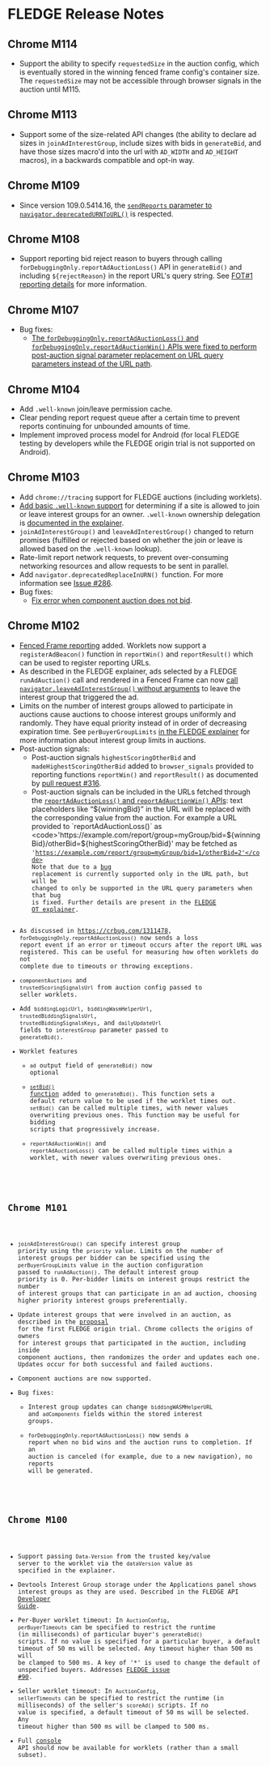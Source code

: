 # FLEDGE Release Notes


## Chrome M114

* Support the ability to specify `requestedSize` in the auction config, which is eventually stored in the winning fenced frame config's container size. The `requestedSize` may not be accessible through browser signals in the auction until M115.


## Chrome M113

* Support some of the size-related API changes (the ability to declare ad sizes in `joinAdInterestGroup`, include sizes with bids in `generateBid`, and have those sizes macro'd into the url with `AD_WIDTH` and `AD_HEIGHT` macros), in a backwards compatible and opt-in way. 


## Chrome M109



*   Since version 109.0.5414.16, the [`sendReports` parameter to `navigator.deprecatedURNToURL()`](https://github.com/WICG/turtledove/blob/main/Proposed_First_FLEDGE_OT_Details.md#advertisement-rendering) is respected.


## Chrome M108



*   Support reporting bid reject reason to buyers through calling `forDebuggingOnly.reportAdAuctionLoss()` API in `generateBid()` and including `${rejectReason}` in the report URL's query string.  See [FOT#1 reporting details](https://github.com/WICG/turtledove/blob/main/Proposed_First_FLEDGE_OT_Details.md#reporting) for more information.


## Chrome M107



*   Bug fixes:
    *   [The `forDebuggingOnly.reportAdAuctionLoss()` and `forDebuggingOnly.reportAdAuctionWin()` APIs were fixed to perform post-auction signal parameter replacement on URL query parameters instead of the URL path](http://crbug.com/1338233).


## Chrome M104



*   Add `.well-known` join/leave permission cache.
*   Clear pending report request queue after a certain time to prevent reports continuing for unbounded amounts of time.
*   Implement improved process model for Android (for local FLEDGE testing by developers while the FLEDGE origin trial is not supported on Android).


## Chrome M103



*   Add `chrome://tracing` support for FLEDGE auctions (including worklets).
*   [Add basic `.well-known` support](https://crbug.com/1315805) for determining if a site is allowed to join or leave interest groups for an owner.  `.well-known` ownership delegation is [documented in the explainer](https://github.com/WICG/turtledove/blob/main/FLEDGE.md#13-permission-delegation).
*   `joinAdInterestGroup()` and `leaveAdInterestGroup()` changed to return promises (fulfilled or rejected based on whether the join or leave is allowed based on the `.well-known` lookup).
*   Rate-limit report network requests, to prevent over-consuming networking resources and allow requests to be sent in parallel.
*   Add `navigator.deprecatedReplaceInURN() `function.  For more information see [Issue #286](https://github.com/WICG/turtledove/issues/286).
*   Bug fixes:
    *   [Fix error when component auction does not bid](https://bugs.chromium.org/p/chromium/issues/detail?id=1321941).


## Chrome M102



*   [Fenced Frame reporting](https://github.com/WICG/turtledove/blob/main/Fenced_Frames_Ads_Reporting.md) added. Worklets now support a `registerAdBeacon()`  function in `reportWin()` and `reportResult()` which can be used to register reporting URLs.
*   As described in the FLEDGE explainer, ads selected by a FLEDGE `runAdAuction()` call and rendered in a Fenced Frame can now [call `navigator.leaveAdInterestGroup()` without arguments](https://github.com/WICG/turtledove/blob/main/FLEDGE.md#13-permission-delegation:~:text=invoking%20navigator.leaveAdInterestGroup()-,from%20inside%20an%20ad,-that%20is%20being) to leave the interest group that triggered the ad.
*   Limits on the number of interest groups allowed to participate in auctions cause auctions to choose interest groups uniformly and randomly. They have equal priority instead of in order of decreasing expiration time. See `perBuyerGroupLimits` [in the FLEDGE explainer](https://github.com/WICG/turtledove/blob/main/FLEDGE.md#12-interest-group-attributes) for more information about interest group limits in auctions.
*   Post-auction signals:
    *   Post-auction signals `highestScoringOtherBid` and `madeHighestScoringOtherBid` added to `browser_signals` provided to reporting functions `reportWin()` and `reportResult()` as documented by [pull request #316](https://github.com/WICG/turtledove/pull/316).
    *   Post-auction signals can be included in the URLs fetched through the [`reportAdAuctionLoss()` and `reportAdAuctionWin()` APIs](https://developer.chrome.com/blog/fledge-api/#temporary-reporting): text placeholders like “${winningBid}” in the URL will be replaced with the corresponding value from the auction. For example a URL provided to `reportAdAuctionLoss()` as <code>'https://example.com/report/group=myGroup/bid=${winningBid}/otherBid=${highestScoringOtherBid}'</code> may be fetched as <code>'https://example.com/report/group=myGroup/bid=1/otherBid=2'</code> Note that due to a [bug](http://crbug.com/1338233) replacement is currently supported only in the URL path, but will be changed to only be supported in the URL query parameters when that bug is fixed. Further details are present in the [FLEDGE OT explainer](https://github.com/WICG/turtledove/blob/main/Proposed_First_FLEDGE_OT_Details.md#reporting).
*   As discussed in https://crbug.com/1311478, <code>forDebuggingOnly.reportAdAuctionLoss()</code> now sends a loss report event if an error or timeout occurs after the report URL was registered.  This can be useful for measuring how often worklets do not complete due to timeouts or throwing exceptions.
*   <code>componentAuctions</code> and <code>trustedScoringSignalsUrl</code> from auction config passed to seller worklets.
*   Add <code>biddingLogicUrl</code>, <code>biddingWasmHelperUrl</code>, <code>trustedBiddingSignalsUrl</code>, <code>trustedBiddingSignalsKeys</code>, and <code>dailyUpdateUrl</code> fields to <code>interestGroup</code> parameter passed to `generateBid()`.
*   Worklet features
    *   <code>ad</code> output field of <code>generateBid()</code> now optional
    *   [`setBid()` function](https://github.com/WICG/turtledove/issues/241) added to <code>generateBid()</code>. This function sets a default return value to be used if the worklet times out. <code>setBid()</code> can be called multiple times, with newer values overwriting previous ones. This function may be useful for bidding scripts that progressively increase.
    *   <code>reportAdAuctionWin()</code> and <code>reportAdAuctionLoss()</code> can be called multiple times within a worklet, with newer values overwriting previous ones.


## Chrome M101



*   `joinAdInterestGroup()` can specify interest group priority using the `priority` value.  Limits on the number of interest groups per bidder can be specified using the `perBuyerGroupLimits` value in the auction configuration passed to `runAdAuction()`. The default interest group priority is 0. Per-bidder limits on interest groups restrict the number of interest groups that can participate in an ad auction, choosing higher priority interest groups preferentially.
*   Update interest groups that were involved in an auction, as described in the [proposal](https://github.com/WICG/turtledove/blob/main/Proposed_First_FLEDGE_OT_Details.md#interest-group-updating)  for the first FLEDGE origin trial. Chrome collects the origins of owners for interest groups that participated in the auction, including inside component auctions, then randomizes the order and updates each one. Updates occur for both successful and failed auctions.
*   Component auctions are now supported.
*   Bug fixes:
    *   Interest group updates can change `biddingWASMHelperURL` and `adComponents` fields within the stored interest groups. 
    *   `forDebuggingOnly.reportAdAuctionLoss()` now sends a report when no bid wins and the auction runs to completion. If an auction is canceled (for example, due to a new navigation), no reports will be generated.


## Chrome M100



*   Support passing `Data-Version` from the trusted key/value server to the worklet via the `dataVersion` value as specified in the explainer.
*   Devtools Interest Group storage under the Applications panel shows interest groups as they are used. Described in the FLEDGE API [Developer Guide](https://developer.chrome.com/blog/fledge-api/#debug-fledge-worklets). 
*   Per-Buyer worklet timeout: In `AuctionConfig`, `perBuyerTimeouts` can be specified to restrict the runtime (in milliseconds) of particular buyer's `generateBid()` scripts. If no value is specified for a particular buyer, a default timeout of 50 ms will be selected. Any timeout higher than 500 ms will be clamped to 500 ms. A key of '\*' is used to change the default of unspecified buyers.  Addresses [FLEDGE issue #90](https://github.com/WICG/turtledove/issues/90).
*   Seller worklet timeout: In `AuctionConfig`, `sellerTimeouts` can be specified to restrict the runtime (in milliseconds) of the seller's `scoreAd()` scripts. If no value is specified, a default timeout of 50 ms will be selected. Any timeout higher than 500 ms will be clamped to 500 ms.
*   Full [console](https://developer.mozilla.org/en-US/docs/Web/API/console) API should now be available for worklets (rather than a small subset).
